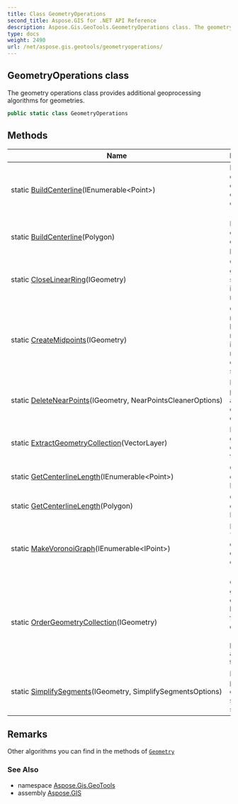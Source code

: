 ```yaml
---
title: Class GeometryOperations
second_title: Aspose.GIS for .NET API Reference
description: Aspose.Gis.GeoTools.GeometryOperations class. The geometry operations class provides additional geoprocessing algorithms for geometries
type: docs
weight: 2490
url: /net/aspose.gis.geotools/geometryoperations/
---
```

## GeometryOperations class

The geometry operations class provides additional geoprocessing algorithms for geometries.

```csharp
public static class GeometryOperations
```

## Methods

| Name | Description |
| --- | --- |
| static [BuildCenterline](../../aspose.gis.geotools/geometryoperations/buildcenterline/#buildcenterline_1)(IEnumerable&lt;Point&gt;) | Build centerline diagram for collection of points (sites) |
| static [BuildCenterline](../../aspose.gis.geotools/geometryoperations/buildcenterline/#buildcenterline)(Polygon) | Build centerline diagram for polygon |
| static [CloseLinearRing](../../aspose.gis.geotools/geometryoperations/closelinearring/)(IGeometry) | Closes geometric segments in rings if it needs. |
| static [CreateMidpoints](../../aspose.gis.geotools/geometryoperations/createmidpoints/)(IGeometry) | Create midpoints by adding a new point in the middle to each segment. |
| static [DeleteNearPoints](../../aspose.gis.geotools/geometryoperations/deletenearpoints/)(IGeometry, NearPointsCleanerOptions) | Delete points that are too close to each other. |
| static [ExtractGeometryCollection](../../aspose.gis.geotools/geometryoperations/extractgeometrycollection/)(VectorLayer) | Extract geometry collection from layer |
| static [GetCenterlineLength](../../aspose.gis.geotools/geometryoperations/getcenterlinelength/#getcenterlinelength_1)(IEnumerable&lt;Point&gt;) | Get centerline Length |
| static [GetCenterlineLength](../../aspose.gis.geotools/geometryoperations/getcenterlinelength/#getcenterlinelength)(Polygon) | Get centerline Length |
| static [MakeVoronoiGraph](../../aspose.gis.geotools/geometryoperations/makevoronoigraph/)(IEnumerable&lt;IPoint&gt;) | Build "Voronoi" diagram for collection of points (sites) |
| static [OrderGeometryCollection](../../aspose.gis.geotools/geometryoperations/ordergeometrycollection/)(IGeometry) | Order geometry collection by type to four collection (point, line, polygon and other type) |
| static [SimplifySegments](../../aspose.gis.geotools/geometryoperations/simplifysegments/)(IGeometry, SimplifySegmentsOptions) | Delete points lying on the same segment. |

## Remarks

Other algorithms you can find in the methods of [`Geometry`](../../aspose.gis.geometries/geometry/)

### See Also

* namespace [Aspose.Gis.GeoTools](../../aspose.gis.geotools/)
* assembly [Aspose.GIS](../../)


